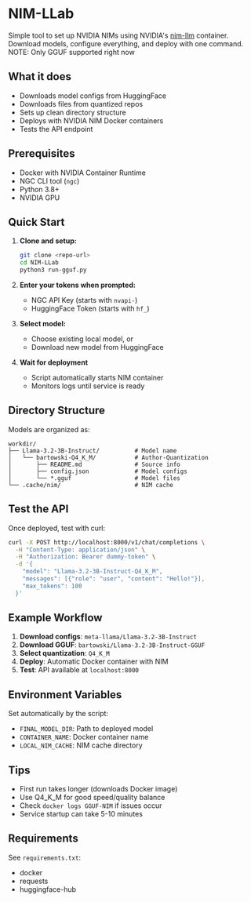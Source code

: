 # NIM-LLab

Simple tool to set up NVIDIA NIMs using NVIDIA's [nim-llm](https://catalog.ngc.nvidia.com/orgs/nim/teams/nvidia/containers/llm-nim) container. Download models, configure everything, and deploy with one command. NOTE: Only GGUF supported right now

## What it does

- Downloads model configs from HuggingFace
- Downloads files from quantized repos
- Sets up clean directory structure
- Deploys with NVIDIA NIM Docker containers
- Tests the API endpoint

## Prerequisites

- Docker with NVIDIA Container Runtime
- NGC CLI tool (`ngc`)
- Python 3.8+
- NVIDIA GPU

## Quick Start

1. **Clone and setup:**
   ```bash
   git clone <repo-url>
   cd NIM-LLab
   python3 run-gguf.py
   ```

2. **Enter your tokens when prompted:**
   - NGC API Key (starts with `nvapi-`)
   - HuggingFace Token (starts with `hf_`)

3. **Select model:**
   - Choose existing local model, or
   - Download new model from HuggingFace

4. **Wait for deployment**
   - Script automatically starts NIM container
   - Monitors logs until service is ready

## Directory Structure

Models are organized as:
```
workdir/
├── Llama-3.2-3B-Instruct/          # Model name
│   └── bartowski-Q4_K_M/           # Author-Quantization
│       ├── README.md               # Source info
│       ├── config.json             # Model configs
│       └── *.gguf                  # Model files
└── .cache/nim/                     # NIM cache
```

## Test the API

Once deployed, test with curl:

```bash
curl -X POST http://localhost:8000/v1/chat/completions \
  -H "Content-Type: application/json" \
  -H "Authorization: Bearer dummy-token" \
  -d '{
    "model": "Llama-3.2-3B-Instruct-Q4_K_M",
    "messages": [{"role": "user", "content": "Hello!"}],
    "max_tokens": 100
  }'
```

## Example Workflow

1. **Download configs**: `meta-llama/Llama-3.2-3B-Instruct`
2. **Download GGUF**: `bartowski/Llama-3.2-3B-Instruct-GGUF`
3. **Select quantization**: `Q4_K_M` 
4. **Deploy**: Automatic Docker container with NIM
5. **Test**: API available at `localhost:8000`

## Environment Variables

Set automatically by the script:
- `FINAL_MODEL_DIR`: Path to deployed model
- `CONTAINER_NAME`: Docker container name
- `LOCAL_NIM_CACHE`: NIM cache directory

## Tips

- First run takes longer (downloads Docker image)
- Use Q4_K_M for good speed/quality balance
- Check `docker logs GGUF-NIM` if issues occur
- Service startup can take 5-10 minutes

## Requirements

See `requirements.txt`:
- docker
- requests  
- huggingface-hub
